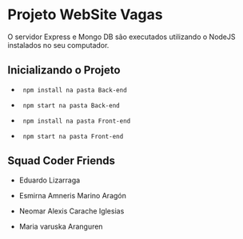 # Projeto WebSite Vagas


O servidor Express e Mongo DB são executados utilizando o NodeJS instalados no seu computador.



## Inicializando o Projeto


- ``` npm install na pasta Back-end```
- ``` npm start na pasta Back-end```

- ``` npm install na pasta Front-end```
- ``` npm start na pasta Front-end```



## Squad Coder Friends
- Eduardo Lizarraga

- Esmirna Amneris Marino Aragón

- Neomar Alexis Carache Iglesias

- Maria varuska Aranguren


